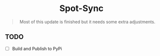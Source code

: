 <div align="center">
	
# Spot-Sync

> Most of this update is finished but it needs some extra adjustments.

</div>

## TODO

- [ ] Build and Publish to PyPi
